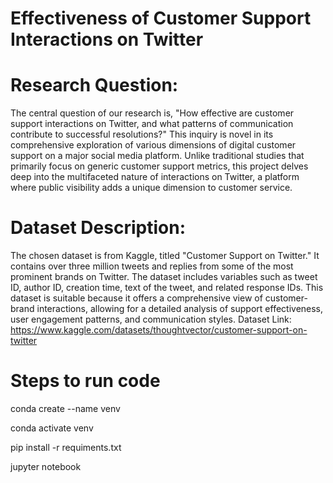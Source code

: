 # Effectiveness of Customer Support Interactions on Twitter

# Research Question:
The central question of our research is, "How effective are customer support interactions on Twitter, and what patterns of communication contribute to successful resolutions?" This inquiry is novel in its comprehensive exploration of various dimensions of digital customer support on a major social media platform. Unlike traditional studies that primarily focus on generic customer support metrics, this project delves deep into the multifaceted nature of interactions on Twitter, a platform where public visibility adds a unique dimension to customer service.

# Dataset Description:
The chosen dataset is from Kaggle, titled "Customer Support on Twitter." It contains over three million tweets and replies from some of the most prominent brands on Twitter. The dataset includes variables such as tweet ID, author ID, creation time, text of the tweet, and related response IDs. This dataset is suitable because it offers a comprehensive view of customer-brand interactions, allowing for a detailed analysis of support effectiveness, user engagement patterns, and communication styles.
Dataset Link: https://www.kaggle.com/datasets/thoughtvector/customer-support-on-twitter

# Steps to run code
conda create --name venv

conda activate venv

pip install -r requiments.txt

jupyter notebook


